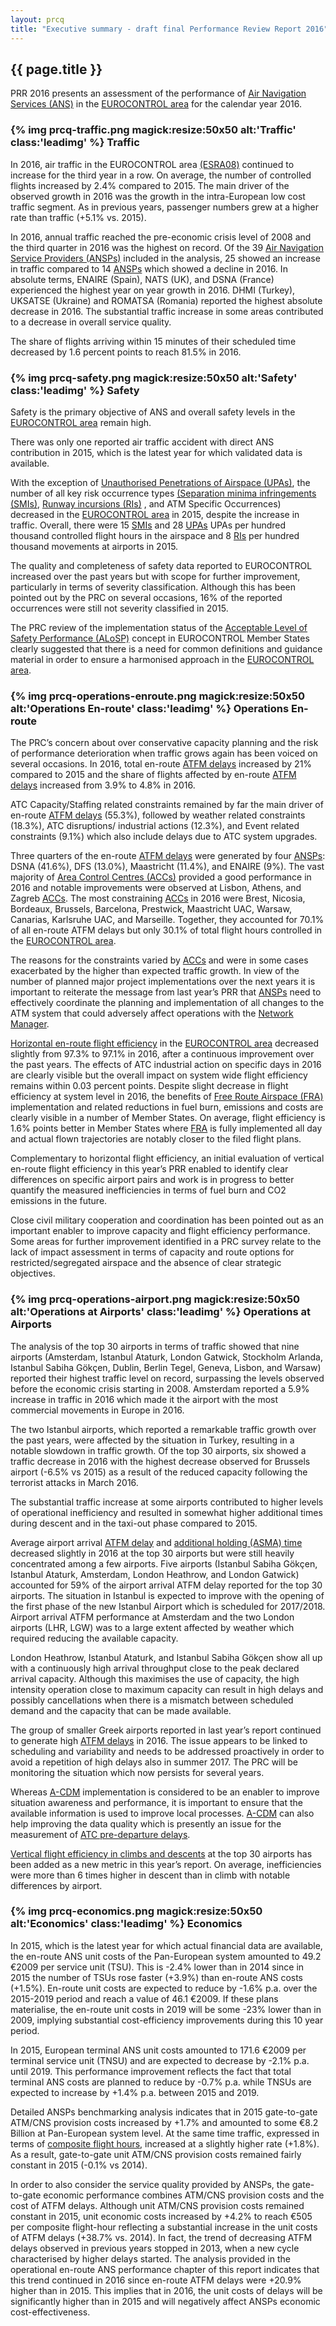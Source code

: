 ```yaml
---
layout: prcq
title: "Executive summary - draft final Performance Review Report 2016"
---
```

<style>
.headimg {
    float:left;
    margin-right:5px;
}
.leadimg {
    margin-left:3px;
}
</style>

## {{ page.title }}

PRR 2016 presents an assessment of the performance of
[Air Navigation Services (ANS)][ans] in the [EUROCONTROL area][ectl_area] for
the calendar year 2016.


### {% img prcq-traffic.png magick:resize:50x50 alt:'Traffic' class:'leadimg' %} Traffic

In 2016, air traffic in the EUROCONTROL area [(ESRA08)][esra08] continued to
increase for the third year in a row.
On average, the number of controlled flights increased by 2.4% compared to 2015.
The main driver of the observed growth in 2016 was the growth in the
intra-European low cost traffic segment.
As in previous years, passenger numbers grew at a higher rate than traffic
(+5.1% vs. 2015).

In 2016, annual traffic reached the pre-economic crisis level of 2008 and the
third quarter in 2016 was the highest on record.
Of the 39 [Air Navigation Service Providers (ANSPs)][ansp] included in the
analysis, 25 showed an increase in traffic compared to 14 [ANSPs][ansp] which
showed a decline in 2016.
In absolute terms, ENAIRE (Spain), NATS (UK), and DSNA (France) experienced the
highest year on year growth in 2016.
DHMI (Turkey), UKSATSE (Ukraine) and ROMATSA (Romania) reported the highest
absolute decrease in 2016.
The substantial traffic increase in some areas contributed to a decrease in
overall service quality.

The share of flights arriving within 15 minutes of their scheduled time
decreased by 1.6 percent points to reach 81.5% in 2016.



### {% img prcq-safety.png magick:resize:50x50 alt:'Safety' class:'leadimg' %} Safety

Safety is the primary objective of ANS and overall safety levels in the
[EUROCONTROL area][ectl_area] remain high.

There was only one reported air traffic accident with direct ANS contribution
in 2015, which is the latest year for which validated data is available.

With the exception of [Unauthorised Penetrations of Airspace (UPAs)][upa],
the number of all key risk occurrence types [(Separation minima infringements (SMIs)][smi],
[Runway incursions (RIs)][ri] , and ATM Specific Occurrences) decreased in the
[EUROCONTROL area][ectl_area] in 2015, despite the increase in traffic.
Overall, there were 15 [SMIs][smi] and 28 [UPAs][upa] UPAs per hundred thousand
controlled flight hours in the airspace and 8 [RIs][ri] per hundred thousand
movements at airports in 2015.

The quality and completeness of safety data reported to EUROCONTROL increased
over the past years but with scope for further improvement, particularly in
terms of severity classification.
Although this has been pointed out by the PRC on several occasions, 16% of
the reported occurrences were still not severity classified in 2015.

The PRC review of the implementation status of the
[Acceptable Level of Safety Performance (ALoSP)][alos] concept in EUROCONTROL
Member States clearly suggested that there is a need for common definitions and
guidance material in order to ensure a harmonised approach in the
[EUROCONTROL area][ectl_area].



### {% img prcq-operations-enroute.png magick:resize:50x50 alt:'Operations En-route' class:'leadimg' %} Operations En-route

The PRC’s concern about over conservative capacity planning and the risk
of performance deterioration when traffic grows again has been voiced on
several occasions.
In 2016, total en-route [ATFM delays][ATFM_dly] increased by 21% compared
to 2015 and the share of flights affected by en-route [ATFM delays][ATFM_dly]
increased from 3.9% to 4.8% in 2016.

ATC Capacity/Staffing related constraints remained by far the main driver of
en-route [ATFM delays][ATFM_dly] (55.3%), followed by weather related
constraints (18.3%), ATC disruptions/ industrial actions (12.3%), and
Event related constraints (9.1%) which also include delays due to ATC system
upgrades.

Three quarters of the en-route [ATFM delays][ATFM_dly] were generated by four
[ANSPs][ansp]: DSNA (41.6%), DFS (13.0%), Maastricht (11.4%), and ENAIRE (9%).
The vast majority of [Area Control Centres (ACCs)][acc] provided a good
performance in 2016 and notable improvements were observed at Lisbon, Athens,
and Zagreb [ACCs][acc].
The most constraining [ACCs][acc] in 2016 were Brest, Nicosia, Bordeaux,
Brussels, Barcelona, Prestwick, Maastricht UAC, Warsaw, Canarias,
Karlsruhe UAC, and Marseille.
Together, they accounted for 70.1% of all en-route ATFM delays but only 30.1%
of total flight hours controlled in the [EUROCONTROL area][ectl_area].

The reasons for the constraints varied by [ACCs][acc] and were in some cases
exacerbated by the higher than expected traffic growth. In view of the number
of planned major project implementations over the next years it is important
to reiterate the message from last year’s PRR that [ANSPs][ansp]  need to
effectively coordinate the planning and implementation of all changes to the
ATM system that could adversely affect operations with the [Network Manager][nm].

[Horizontal en-route flight efficiency][hfe] in the [EUROCONTROL area][ectl_area]
decreased slightly from 97.3% to 97.1% in 2016, after a continuous improvement
over the past years.
The effects of ATC industrial action on specific days in 2016 are clearly
visible but the overall impact on system wide flight efficiency remains
within 0.03 percent points.
Despite slight decrease in flight efficiency at system level in 2016, the
benefits of [Free Route Airspace (FRA)][fra] implementation and related
reductions in fuel burn, emissions and costs are clearly visible in a number
of Member States.
On average, flight efficiency is 1.6% points better in Member States where
[FRA][fra] is fully implemented all day and actual flown trajectories are
notably closer to the filed flight plans.

Complementary to horizontal flight efficiency, an initial evaluation of
vertical en-route flight efficiency in this year’s PRR enabled to identify
clear differences on specific airport pairs and work is in progress to better
quantify the measured inefficiencies in terms of fuel burn and CO2 emissions
in the future.

Close civil military cooperation and coordination has been pointed out as an
important enabler to improve capacity and flight efficiency performance.
Some areas for further improvement identified in a PRC survey relate to the
lack of impact assessment in terms of capacity and route options for
restricted/segregated airspace and the absence of clear strategic objectives.



### {% img prcq-operations-airport.png magick:resize:50x50 alt:'Operations at Airports' class:'leadimg' %} Operations at Airports

The analysis of the top 30 airports in terms of traffic showed that nine airports
(Amsterdam, Istanbul Ataturk, London Gatwick, Stockholm Arlanda, Istanbul Sabiha Gökçen,
Dublin, Berlin Tegel, Geneva, Lisbon, and Warsaw) reported their highest traffic level
on record, surpassing the levels observed before the economic crisis starting in 2008.
Amsterdam reported a 5.9% increase in traffic in 2016 which made it the airport with the
most commercial movements in Europe in 2016.

The two Istanbul airports, which reported a remarkable traffic growth over the past years,
were affected by the situation in Turkey, resulting in a notable slowdown in traffic growth.
Of the top 30 airports, six showed a traffic decrease in 2016 with the highest decrease
observed for Brussels airport (-6.5% vs 2015) as a result of the reduced capacity following
the terrorist attacks in March 2016.

The substantial traffic increase at some airports contributed to higher levels of operational
inefficiency and resulted in somewhat higher additional times during descent and in the
taxi-out phase compared to 2015.

Average airport arrival [ATFM delay][ATFM_dly] and [additional holding (ASMA) time][asma_add]
decreased slightly in 2016 at the top 30 airports but were still heavily concentrated among
a few airports.
Five airports (Istanbul Sabiha Gökçen, Istanbul Ataturk, Amsterdam, London Heathrow, and
London Gatwick) accounted for 59% of the airport arrival ATFM delay reported for the top
30 airports.
The situation in Istanbul is expected to improve with the opening of the first phase of
the new Istanbul Airport which is scheduled for 2017/2018.
Airport arrival ATFM performance at Amsterdam and the two London airports (LHR, LGW)
was to a large extent affected by weather which required reducing the available capacity.

London Heathrow, Istanbul Ataturk, and Istanbul Sabiha Gökçen show all up with a continuously
high arrival throughput close to the peak declared arrival capacity.
Although this maximises the use of capacity, the high intensity operation close to maximum
capacity can result in high delays and possibly cancellations when there is a mismatch
between scheduled demand and the capacity that can be made available.

The group of smaller Greek airports reported in last year’s report continued to generate
high [ATFM delays][ATFM_dly] in 2016. The issue appears to be linked to scheduling and variability
and needs to be addressed proactively in order to avoid a repetition of high delays also
in summer 2017. The PRC will be monitoring the situation which now persists for several years.

Whereas [A-CDM][a_cdm] implementation is considered to be an enabler to improve situation
awareness and performance, it is important to ensure that the available information
is used to improve local processes. [A-CDM][a_cdm] can also help improving the data quality
which is presently an issue for the measurement of [ATC pre-departure delays][atc_pre].

[Vertical flight efficiency in climbs and descents][vfe_cdo] at the top 30 airports has been
added as a new metric in this year’s report. On average, inefficiencies were more than
6 times higher in descent than in climb with notable differences by airport.



### {% img prcq-economics.png magick:resize:50x50 alt:'Economics' class:'leadimg' %} Economics

In 2015, which is the latest year for which actual financial data are available,
the en-route ANS unit costs of the Pan-European system amounted to 49.2 €2009 per
service unit (TSU).
This is -2.4% lower than in 2014 since in 2015 the number of TSUs rose faster (+3.9%)
than en-route ANS costs (+1.5%). En-route unit costs are expected to reduce by -1.6% p.a.
over the 2015-2019 period and reach a value of 46.1 €2009. If these plans materialise,
the en-route unit costs in 2019 will be some -23% lower than in 2009, implying substantial
cost-efficiency improvements during this 10 year period.

In 2015, European terminal ANS unit costs amounted to 171.6 €2009 per terminal service unit (TNSU)
and are expected to decrease by -2.1% p.a. until 2019. This performance improvement reflects the
fact that total terminal ANS costs are planned to reduce by -0.7% p.a. while TNSUs are expected to
increase by +1.4% p.a. between 2015 and 2019.

Detailed ANSPs benchmarking analysis indicates that in 2015 gate-to-gate ATM/CNS provision costs
increased by +1.7% and amounted to some €8.2 Billion at Pan-European system level. At the same time traffic,
expressed in terms of [composite flight hours][composite_hr], increased at a slightly higher rate (+1.8%).
As a result, gate-to-gate unit ATM/CNS provision costs remained fairly constant in 2015 (-0.1% vs 2014).

In order to also consider the service quality provided by ANSPs, the gate-to-gate economic performance
combines ATM/CNS provision costs and the cost of ATFM delays. Although unit ATM/CNS provision costs
remained constant in 2015, unit economic costs increased by +4.2% to reach €505 per composite flight-hour
reflecting a substantial increase in the unit costs of ATFM delays (+38.7% vs. 2014). In fact, the trend
of decreasing ATFM delays observed in previous years stopped in 2013, when a new cycle characterised by
higher delays started.
The analysis provided in the operational en-route ANS performance chapter of this report indicates that
this trend continued in 2016 since en-route ATFM delays were +20.9% higher than in 2015. This implies
that in 2016, the unit costs of delays will be significantly higher than in 2015 and will negatively
affect ANSPs economic cost-effectiveness.


[composite_hr]: <{{ "/references/definition/composite_flight_hour.html" | prepend: site.baseurl | prepend: site.url }}> "Composite flight hour definition"
[esra08]: <{{ "/references/definition/ESRA_2008_Area.html" | prepend: site.baseurl | prepend: site.url }}> "ESRA 08 area"
[ectl_area]: <{{ "/references/definition/eurocontrol_area.html" | prepend: site.baseurl | prepend: site.url }}> "EUROCONTROL area"
[atfm_dly]: <{{ "/references/definition/atfm_delay.html" | prepend: site.baseurl | prepend: site.url }}> "ATFM delay"
[atc_pre]: <{{ "/references/definition/atc_pre-departure_delay.html" | prepend: site.baseurl | prepend: site.url }}> "ATC pre-departure delay"
[a_cdm]: <{{ "/references/definition/a_cdm.html" | prepend: site.baseurl | prepend: site.url }}> "A-CDM"
[asma_add]: <{{ "/references/definition/additional_asma_time.html" | prepend: site.baseurl | prepend: site.url }}> "Additional ASMA time"

[ansp]: <{{ "/references/acronym/ansp.html" | prepend: site.baseurl | prepend: site.url }}> "Air Navigation Service Provider"
[ans]: <{{ "/references/acronym/ans.html" | prepend: site.baseurl | prepend: site.url }}> "Air Navigation Services"
[upa]: <{{ "/references/acronym/uap.html" | prepend: site.baseurl | prepend: site.url }}> "Unauthorised Penetrations of Airspace"
[smi]: <{{ "/references/acronym/smi.html" | prepend: site.baseurl | prepend: site.url }}> "Separation minima infringements (SMIs)"
[ri]: <{{ "/references/acronym/ri.html" | prepend: site.baseurl | prepend: site.url }}> "Runway incursions (RIs)"
[alos]: <{{ "/references/acronym/alos.html" | prepend: site.baseurl | prepend: site.url }}> "Acceptable Level of Safety Performance (ALoSP)"
[acc]: <{{ "/references/acronym/acc.html" | prepend: site.baseurl | prepend: site.url }}> "Area Control Center"
[nm]: <{{ "/references/acronym/nm.html" | prepend: site.baseurl | prepend: site.url }}> "Network Manager"
[fra]: <{{ "/references/acronym/fra.html" | prepend: site.baseurl | prepend: site.url }}> "Free Route Airspace (FRA)"

[vfe_cdo]: <{{ "/references/methodology/cd_vertical_flight_efficiency_pi.html" | prepend: site.baseurl | prepend: site.url }}> "Vertical en-route flight efficiency"
[hfe]: <{{ "/references/methodology/horizontal_flight_efficiency_pi.html" | prepend: site.baseurl | prepend: site.url }}> "Horizontal en-route flight efficiency"
